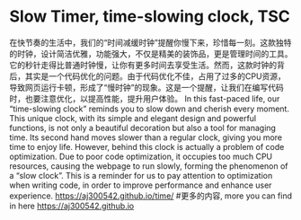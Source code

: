 # Slow Timer, time-slowing clock, TSC
在快节奏的生活中，我们的“时间减缓时钟”提醒你慢下来，珍惜每一刻。这款独特的时钟，设计简洁优雅，功能强大，不仅是精美的装饰品，更是管理时间的工具。它的秒针走得比普通时钟慢，让你有更多时间去享受生活。然而，这款时钟的背后，其实是一个代码优化的问题。由于代码优化不佳，占用了过多的CPU资源，导致网页运行卡顿，形成了“慢时钟”的现象。这是一个提醒，让我们在编写代码时，也要注意优化，以提高性能，提升用户体验。
In this fast-paced life, our “time-slowing clock” reminds you to slow down and cherish every moment. This unique clock, with its simple and elegant design and powerful functions, is not only a beautiful decoration but also a tool for managing time. Its second hand moves slower than a regular clock, giving you more time to enjoy life. However, behind this clock is actually a problem of code optimization. Due to poor code optimization, it occupies too much CPU resources, causing the webpage to run slowly, forming the phenomenon of a “slow clock”. This is a reminder for us to pay attention to optimization when writing code, in order to improve performance and enhance user experience.
https://aj300542.github.io/time/
#更多的内容, more you can find in here https://aj300542.github.io

